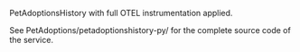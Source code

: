 PetAdoptionsHistory with full OTEL instrumentation applied.

See PetAdoptions/petadoptionshistory-py/ for the complete source code of the service.